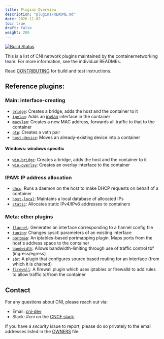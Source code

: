 ```yaml
---
title: Plugins Overview
description: "plugins/README.md"
date: 2020-11-02
toc: true
draft: false
weight: 200
---
```


[![Build Status](https://travis-ci.org/containernetworking/plugins.svg?branch=master)](https://travis-ci.org/containernetworking/plugins)

This is a list of CNI network plugins maintained by the containernetworking team. For more information, see the individual READMEs.

Read [CONTRIBUTING](CONTRIBUTING.md) for build and test instructions.

## Reference plugins:

### Main: interface-creating

* [`bridge`](main/bridge): Creates a bridge, adds the host and the container to it
* [`ipvlan`](main/ipvlan): Adds an [ipvlan](https://www.kernel.org/doc/Documentation/networking/ipvlan.txt) interface in the container
* [`macvlan`](main/macvlan): Creates a new MAC address, forwards all traffic to that to the container
* [`ptp`](main/ptp): Creates a veth pair
* [`host-device`](main/host-device): Moves an already-existing device into a container

#### Windows: windows specific

* [`win-bridge`](main/win-bridge): Creates a bridge, adds the host and the container to it
* [`win-overlay`](main/win-overlay): Creates an overlay interface to the container

### IPAM: IP address allocation
* [`dhcp`](ipam/dhcp): Runs a daemon on the host to make DHCP requests on behalf of a container
* [`host-local`](ipam/host-local): Maintains a local database of allocated IPs
* [`static`](ipam/static): Allocates static IPv4/IPv6 addresses to containers

### Meta: other plugins

* [`flannel`](meta/flannel): Generates an interface corresponding to a flannel config file
* [`tuning`](meta/tuning): Changes sysctl parameters of an existing interface
* [`portmap`](meta/portmap): An iptables-based portmapping plugin. Maps ports from the host's address space to the container
* [`bandwidth`](meta/bandwidth): Allows bandwidth-limiting through use of traffic control tbf (ingress/egress)
* [`sbr`](meta/sbr): A plugin that configures source based routing for an interface (from which it is chained)
* [`firewall`](meta/firewall): A firewall plugin which uses iptables or firewalld to add rules to allow traffic to/from the container

## Contact

For any questions about CNI, please reach out via:
- Email: [cni-dev](https://groups.google.com/forum/#!forum/cni-dev)
- Slack: #cni on the [CNCF slack](https://slack.cncf.io/).

If you have a _security_ issue to report, please do so privately to the email addresses listed in the [OWNERS](OWNERS.md) file.

